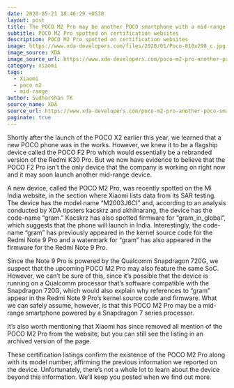 ```yaml
---
date: 2020-05-21 18:46:29 +0530
layout: post
title: The POCO M2 Pro may be another POCO smartphone with a mid-range processor
subtitle: POCO M2 Pro spotted on certification websites
description: POCO M2 Pro spotted on certification websites
image: https://www.xda-developers.com/files/2020/01/Poco-810x298_c.jpg
image_source: XDA
image_source_url: https://www.xda-developers.com/poco-m2-pro-another-poco-smartphone-mid-range-processor/
category: xiaomi
tags:
  - Xiaomi
  - poco m2
  - mid-range
author: Sudharshan TK
source_name: XDA
source_url: https://www.xda-developers.com/poco-m2-pro-another-poco-smartphone-mid-range-processor/
paginate: true
---
```

Shortly after the launch of the POCO X2 earlier this year, we learned that a new POCO phone was in the works. However, we knew it to be a flagship device called the POCO F2 Pro which would essentially be a rebranded version of the Redmi K30 Pro. But we now have evidence to believe that the POCO F2 Pro isn’t the only device that the company is working on right now and it may soon launch another mid-range device.

A new device, called the POCO M2 Pro, was recently spotted on the Mi India website, in the section where Xiaomi lists data from its SAR testing. The device has the model name “M2003J6CI” and,  according to an analysis conducted by XDA tipsters kacskrz and akhilnarang, the device has the code-name “gram.” Kacskrz has also spotted firmware for “gram_in_global”, which suggests that the phone will launch in India.  Interestingly, the code-name “gram” has previously appeared in the kernel source code for the Redmi Note 9 Pro and a watermark for “gram” has also appeared in the firmware for the Redmi Note 9 Pro.

Since the Note 9 Pro is powered by the Qualcomm Snapdragon 720G, we suspect that the upcoming POCO M2 Pro may also feature the same SoC. However, we can’t be sure of this, since it’s possible that the device is running on a Qualcomm processor that’s software compatible with the Snapdragon 720G, which would also explain why references to “gram” appear in the Redmi Note 9 Pro’s kernel source code and firmware. What we can safely assume, however, is that this POCO M2 Pro may be a mid-range smartphone powered by a Snapdragon 7 series processor.

It’s also worth mentioning that Xiaomi has since removed all mention of the POCO M2 Pro from the website, but you can still see the listing in an archived version of the page.

These certification listings confirm the existence of the POCO M2 Pro along with its model number, affirming the previous information we reported on the device. Unfortunately, there’s not a whole lot to learn about the device beyond this information. We’ll keep you posted when we find out more.